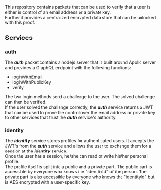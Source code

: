This repository contains packets that can be used to verify that a user is either
in control of an email address or a private key.  
Further it provides a centralized encrypted data store that can be unlocked with this proof.  

## Services
### auth
The ***auth*** packet contains a nodejs server that is built around Apollo server and 
provides a GraphQL endpoint with the following functions:
* loginWithEmail
* loginWithPublicKey
* verify

The two login methods send a challenge to the user. The solved challenge can then be verified.  
If the user solved the challenge correctly, the ***auth*** service returns a JWT that can be used
to prove the control over the email address or private key to other services that trust 
the ***auth*** service's authority.

### identity
The ***identity*** service stores profiles for authenticated users. It accepts the JWT's from 
the ***auth*** service and allows the user to exchange them for a session at the ***identity*** service.  
Once the user has a session, he/she can read or write his/her personal profile.   
The profile itself is split into a public and a private part. The public part is accessible by everyone who
knows the "identityId" of the person. 
The private part is also accessible by everyone who knows the "identityId" but is AES encrypted with a user-specific key.
